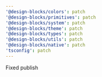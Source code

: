 ```yaml
---
'@design-blocks/colors': patch
'@design-blocks/primitives': patch
'@design-blocks/system': patch
'@design-blocks/theme': patch
'@design-blocks/types': patch
'@design-blocks/utils': patch
'@design-blocks/native': patch
'tsconfig': patch
---
```


Fixed publish
